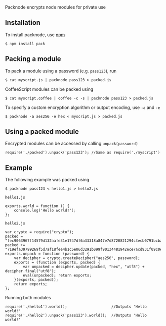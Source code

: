 Packnode encrypts node modules for private use

## Installation

To install packnode, use [npm](http://github.com/isaacs/npm)

    $ npm install pack

## Packing a module
    
To pack a module using a password (e.g. `pass123`), run

    $ cat myscript.js | packnode pass123 > packed.js
    
CoffeeScript modules can be packed using
    
    $ cat myscript.coffee | coffee -c -s | packnode pass123 > packed.js
    
To specify a custom encryption algorithm or output encoding, use `-a` and `-e`

    $ packnode -a aes256 -e hex < myscript.js > packed.js

## Using a packed module

Encrypted modules can be accessed by calling `unpack(password)`

    require('./packed').unpack('pass123'); //Same as require('./myscript')
    
## Example

The following example was packed using

    $ packnode pass123 < hello1.js > hello2.js

`hello1.js`

    exports.world = function () {
        console.log('Hello world!');
    };

`hello2.js`

    var crypto = require("crypto");
    packed = "fec9063967f14579d132aafe31e1747df6a33318a847e7d8720821294c3ecb0791bcbabd58231b35";
    packed += "719efa39799269f5d7af18fee4b1c5e06d3291b099f90134481942ece7acd931f09c0ea34aaafcc1";
    exports.unpack = function (password) {
        var decipher = crypto.createDecipher("aes256", password);
        exports = (function (exports, packed) {
            var unpacked = decipher.update(packed, "hex", "utf8") + decipher.final("utf8");
            eval(unpacked); return exports;
        }(exports, packed));
        return exports;
    };

Running both modules

    require('./hello1').world();                    //Outputs 'Hello world!'
    require('./hello2').unpack('pass123').world();  //Outputs 'Hello world!'
